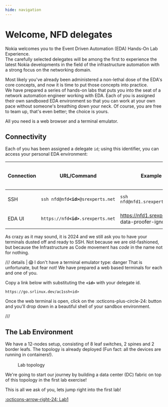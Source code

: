 ```yaml
---
hide: navigation
---
```


# Welcome, NFD delegates

Nokia welcomes you to the Event Driven Automation (EDA) Hands-On Lab Experience.  
The carefully selected delegates will be among the first to experience the latest Nokia developments in the field of the infrastructure automation with a strong focus on the networking domain.

Most likely you've already been administered a non-lethal dose of the EDA's core concepts, and now it is time to put those concepts into practice.  
We have prepared a series of hands-on labs that puts you into the seat of a network automation engineer working with EDA. Each of you is assigned their own sandboxed EDA environment so that you can work at your own pace without someone's breathing down your neck. Of course, you are free to team up, that's even better; the choice is yours.

All you need is a web browser and a terminal emulator.

## Connectivity

Each of you has been assigned a delegate `id`; using this identifier, you can access your personal EDA environment:
<!-- --8<-- [start:connectivity] -->
| Connection | URL/Command                             | Example                                             | :fontawesome-solid-user-secret: PaS$w0яd |
| ---------- | --------------------------------------- | --------------------------------------------------- | ---------------------------------------- |
| SSH        | `ssh nfd@nfd`**`<id>`**`@srexperts.net` | `ssh nfd@nfd1.srexperts.net`                        | user: `nfd`<br/>pass: `nfd+eda@nokia`    |
| EDA UI     | `https://nfd`**`<id>`**`.srexperts.net` | <https://nfd1.srexperts.net>{ data-proofer-ignore } | user: `admin`<br/>pass: `nfd+eda@nokia`  |
<!-- --8<-- [end:connectivity] -->

As crazy as it may sound, it is 2024 and we still ask you to have your terminals dusted off and ready to SSH. Not because we are old-fashioned, but because the Infrastructure as Code movement has _code_ in the name not for nothing.

/// details | :scream: I don't have a terminal emulator
    type: danger
That is unfortunate, but fear not! We have prepared a web based terminals for each and one of you.

Copy a link below with substituting the **`<id>`** with your delegate id.

```
https://go.srlinux.dev/ac1ssh<id>
```

Once the web terminal is open, click on the :octicons-plus-circle-24: button and you'll drop down in a beautiful shell of your sandbox environment.

///

## The Lab Environment

We have a 12-nodes setup, consisting of 8 leaf switches, 2 spines and 2 border leafs. The topology is already deployed (Fun fact: all the devices are running in containers!).

<figure>
  <div class='mxgraph' style='max-width:100%;border:1px solid transparent;margin:0 auto; display:block;box-shadow: 0 25px 50px -12px rgb(0 0 0 / 0.25);border-radius: 0.25rem;' data-mxgraph='{"page":0,"zoom":2,"highlight":"#0000ff","nav":true,"resize":true,"edit":"_blank","url":"https://raw.githubusercontent.com/eda-labs/nfd24-lab/main/topo.drawio"}'></div>
  <figcaption>Lab topology</figcaption>
</figure>

We're going to start our journey by building a data center (DC) fabric on top of this topology in the first lab exercise!

This is all we ask of you, lets jump right into the first lab!

[:octicons-arrow-right-24: Lab1](lab1.md)

<script type="text/javascript" src="https://viewer.diagrams.net/js/viewer-static.min.js" async></script>

